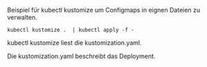 
Beispiel für kubectl kustomize um Configmaps in eignen Dateien zu verwalten.


~~~
kubectl kustomize .  | kubectl apply -f -
~~~

kubectl kustomize liest die kustomization.yaml.

Die kustomization.yaml beschreibt das Deployment.

